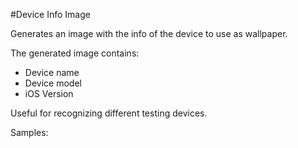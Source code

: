 #Device Info Image

Generates an image with the info of the device to use as wallpaper.

The generated image contains:

* Device name
* Device model
* iOS Version

Useful for recognizing different testing devices.

Samples:

